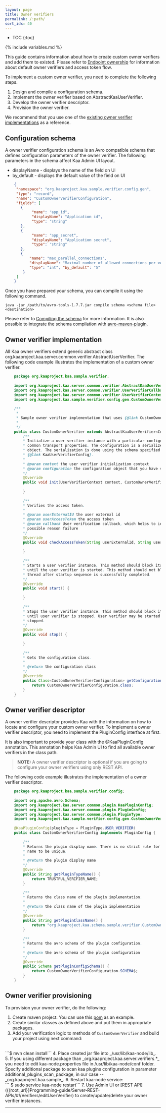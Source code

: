 ```yaml
---
layout: page
title: Owner verifiers
permalink: /:path/
sort_idx: 40
---
```


* TOC
{:toc}

{% include variables.md %}

This guide contains information about how to create custom owner verifiers and add them to existed. Please refer to [Endpoint ownership]({{root_url}}Programming-guide/Key-platform-features/Endpoint-ownership) for information about default owner verifiers
and access token flow.


To implement a custom owner verifier, you need to complete the following steps.

1. Design and compile a configuration schema.
2. Implement the owner verifier based on AbstractKaaUserVerifier.
3. Develop the owner verifier descriptor.
4. Provision the owner verifier.

We recommend that you use one of the [existing owner verifier implementations](https://github.com/kaaproject/kaa/tree/master/server/verifiers) as a reference.

## Configuration schema

A owner verifier configuration schema is an Avro compatible schema that defines configuration parameters of the owner verifier. The following parameters in the schema affect Kaa Admin UI layout.

* displayName - displays the name of the field on UI
* by_default - displays the default value of the field on UI  
  
```json
    {
     "namespace": "org.kaaproject.kaa.sample.verifier.config.gen", 
     "type": "record",
     "name": "CustomOwnerVerifierConfiguration",
     "fields": [
       {
            "name": "app_id",
            "displayName": "Application id",
            "type": "string"
       },
       {
            "name": "app_secret",
            "displayName": "Application secret",
            "type": "string"
       },
       {
           "name": "max_parallel_connections",
           "displayName": "Maximal number of allowed connections per verifier",
           "type": "int", "by_default": "5"
        }
     ]
    }
```
Once you have prepared your schema, you can compile it using the following command.  

```
java -jar /path/to/avro-tools-1.7.7.jar compile schema <schema file> <destination>
```

Please refer to [Compiling the schema](http://avro.apache.org/docs/current/gettingstartedjava.html#Compiling+the+schema) for more information. It is also possible to integrate the schema compilation with [avro-maven-plugin](http://avro.apache.org/docs/current/gettingstartedjava.html).

## Owner verifier implementation

All Kaa owner verifiers extend generic abstract class org.kaaproject.kaa.server.common.verifier.AbstractUserVerifier<T>. The following code example illustrates the implementation of a custom owner verifier.

```java
    package org.kaaproject.kaa.sample.verifier;
    
    import org.kaaproject.kaa.server.common.verifier.AbstractKaaUserVerifier;
    import org.kaaproject.kaa.server.common.verifier.UserVerifierCallback;
    import org.kaaproject.kaa.server.common.verifier.UserVerifierContext;
    import org.kaaproject.kaa.sample.verifier.config.gen.CustomOwnerVerifierConfiguration;
    
    /**
     * 
     * Sample owner verifier implementation that uses {@link CustomOwnerVerifierConfiguration} as configuration.
     *
     */
    public class CustomOwnerVerifier extends AbstractKaaUserVerifier<CustomOwnerVerifierConfiguration> {
        /**
        * Initialize a user verifier instance with a particular configuration and
        * common transport properties. The configuration is a serialized Avro
        * object. The serialization is done using the schema specified in
        * {@link KaaUserVerifierConfig}.
        *
        * @param context the user verifier initialization context
        * @param configuration the configuration object that you have specified during verifier provisioning.
        */
        @Override
        public void init(UserVerifierContext context, CustomOwnerVerifierConfiguration configuration) {
    
        }
        
        /**
        * Verifies the access token.
        *
        * @param userExternalId the user external id
        * @param userAccessToken the access token
        * @param callback User verification callback, which helps to identify verification status and
        * possible reason failure
        */
        @Override
        public void checkAccessToken(String userExternalId, String userAccessToken, UserVerifierCallback callback) {
    
        }
        
        /**
        * Starts a user verifier instance. This method should block its caller thread
        * until the user verifier is started. This method should not block its caller
        * thread after startup sequence is successfully completed.
        */
        @Override
        public void start() {
    
        }
        
        /**
        * Stops the user verifier instance. This method should block its current thread
        * until user verifier is stopped. User verifier may be started again after it is
        * stopped.
        */
        @Override
        public void stop() {
    
        }
        
        /**
        * Gets the configuration class.
        *
        * @return the configuration class
        */
        @Override
        public Class<CustomOwnerVerifierConfiguration> getConfigurationClass() {
            return CustomOwnerVerifierConfiguration.class;
        }
    }
```

## Owner verifier descriptor

A owner verifier descriptor provides Kaa with the information on how to locate and configure your custom owner verifier. To implement a owner verifier descriptor, you need to implement the PluginConfig interface at first.

It is also important to provide your class with the @KaaPluginConfig annotation. This annotation helps Kaa Admin UI to find all available owner verifiers in the class path.

>**NOTE:** A owner verifier descriptor is optional if you are going to configure your owner verifiers using only REST API.

The following code example illustrates the implementation of a owner verifier descriptor. 

```java
    package org.kaaproject.kaa.sample.verifier.config;
    
    import org.apache.avro.Schema;
    import org.kaaproject.kaa.server.common.plugin.KaaPluginConfig;
    import org.kaaproject.kaa.server.common.plugin.PluginConfig;
    import org.kaaproject.kaa.server.common.plugin.PluginType;
    import org.kaaproject.kaa.sample.verifier.config.gen.CustomOwnerVerifierConfiguration;
    
    @KaaPluginConfig(pluginType = PluginType.USER_VERIFIER)
    public class CustomOwnerVerifierConfig implements PluginConfig {
        
        /**
        * Returns the plugin display name. There is no strict rule for this
        * name to be unique.
        * 
        * @return the plugin display name
        */
        @Override
        public String getPluginTypeName() {
            return TRUSTFUL_VERIFIER_NAME;
        }
        
        /**
        * Returns the class name of the plugin implementation.
        *
        * @return the class name of the plugin implementation
        */
        @Override
        public String getPluginClassName() {
            return "org.kaaproject.kaa.schema.sample.verifier.CustomOwnerVerifier";
        }
        
        /**
        * Returns the avro schema of the plugin configuration.
        *
        * @return the avro schema of the plugin configuration
        */
        @Override
        public Schema getPluginConfigSchema() {
            return CustomOwnerVerifierConfiguration.SCHEMA$;
        }
    }
```

## Owner verifier provisioning

To provision your owner verifier, do the following:

1. Create maven project. You can use this [pom](https://github.com/kaaproject/kaa/blob/master/server/verifiers/trustful-verifier/pom.xml) as an example. 
2. Create similar classes as defined above and put them in appropriate packages.
3. Add your verification logic to methods of `CustomOwnerVerifier` and build your project using next command: 
<br/>
```$ mvn clean install```
4. Place created jar file into _/usr/lib/kaa-node/lib_.
5. If you using different package than _org.kaaproject.kaa.server.verifiers.*_  you need to edit kaa-node.properties file in /usr/lib/kaa-node/conf folder. Specify additional package to scan kaa plugins configuration in parameter additional_plugins_scan_package, 
   in our case -- _org.kaaproject.kaa.sample_.
6. Restart kaa-node service:
<br/>
``` $ sudo service kaa-node restart```
7. Use Admin UI or [REST API]({{root_url}}Programming-guide/Server-REST-APIs/#!/Verifiers/editUserVerifier) to create/update/delete your owner verifier instances.

---
